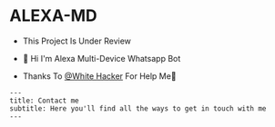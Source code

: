 # ALEXA-MD
- This Project Is Under Review

- 👋 Hi I'm Alexa Multi-Device Whatsapp Bot

- Thanks To <a href="https://github.com/nethsaragimhan"> @White Hacker</a> For Help Me🧡

```
---
title: Contact me
subtitle: Here you'll find all the ways to get in touch with me
---
```
